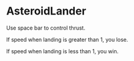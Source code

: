 # AsteroidLander

<p>Use space bar to control thrust.</p>
<p>If speed when landing is greater than 1, you lose.</p>
<p>If speed when landing is less than 1, you win.</p>
